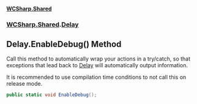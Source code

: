 #### [WCSharp.Shared](README.md 'README')
### [WCSharp.Shared](WCSharp.Shared.md 'WCSharp.Shared').[Delay](WCSharp.Shared.Delay.md 'WCSharp.Shared.Delay')

## Delay.EnableDebug() Method

Call this method to automatically wrap your actions in a try/catch, so that exceptions that lead back to [Delay](WCSharp.Shared.Delay.md 'WCSharp.Shared.Delay') will automatically output information.  
  
It is recommended to use compilation time conditions to not call this on release mode.

```csharp
public static void EnableDebug();
```